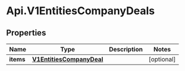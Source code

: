 # Api.V1EntitiesCompanyDeals

## Properties

Name | Type | Description | Notes
------------ | ------------- | ------------- | -------------
**items** | [**V1EntitiesCompanyDeal**](V1EntitiesCompanyDeal.md) |  | [optional] 


